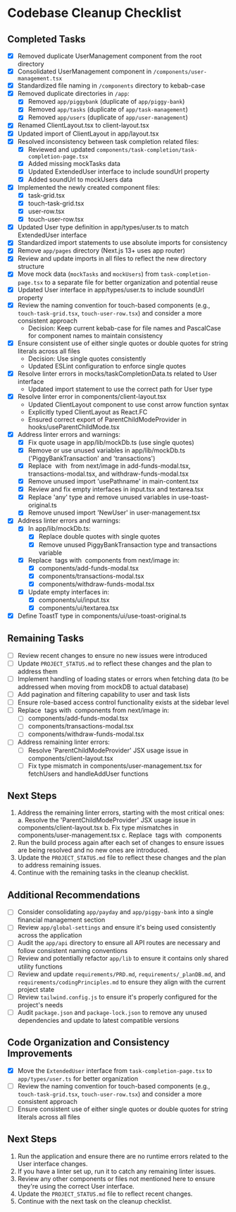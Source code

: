 # Codebase Cleanup Checklist

## Completed Tasks

- [x] Removed duplicate UserManagement component from the root directory
- [x] Consolidated UserManagement component in `/components/user-management.tsx`
- [x] Standardized file naming in `/components` directory to kebab-case
- [x] Removed duplicate directories in `/app`:
  - [x] Removed `app/piggybank` (duplicate of `app/piggy-bank`)
  - [x] Removed `app/tasks` (duplicate of `app/task-management`)
  - [x] Removed `app/users` (duplicate of `app/user-management`)
- [x] Renamed ClientLayout.tsx to client-layout.tsx
- [x] Updated import of ClientLayout in app/layout.tsx
- [x] Resolved inconsistency between task completion related files:
  - [x] Reviewed and updated `components/task-completion/task-completion-page.tsx`
  - [x] Added missing mockTasks data
  - [x] Updated ExtendedUser interface to include soundUrl property
  - [x] Added soundUrl to mockUsers data
- [x] Implemented the newly created component files:
  - [x] task-grid.tsx
  - [x] touch-task-grid.tsx
  - [x] user-row.tsx
  - [x] touch-user-row.tsx
- [x] Updated User type definition in app/types/user.ts to match ExtendedUser interface
- [x] Standardized import statements to use absolute imports for consistency
- [x] Remove `app/pages` directory (Next.js 13+ uses app router)
- [x] Review and update imports in all files to reflect the new directory structure
- [x] Move mock data (`mockTasks` and `mockUsers`) from `task-completion-page.tsx` to a separate file for better organization and potential reuse
- [x] Updated User interface in app/types/user.ts to include soundUrl property
- [x] Review the naming convention for touch-based components (e.g., `touch-task-grid.tsx`, `touch-user-row.tsx`) and consider a more consistent approach
  - Decision: Keep current kebab-case for file names and PascalCase for component names to maintain consistency
- [x] Ensure consistent use of either single quotes or double quotes for string literals across all files
  - Decision: Use single quotes consistently
  - Updated ESLint configuration to enforce single quotes
- [x] Resolve linter errors in mocks/taskCompletionData.ts related to User interface
  - Updated import statement to use the correct path for User type
- [x] Resolve linter error in components/client-layout.tsx
  - Updated ClientLayout component to use const arrow function syntax
  - Explicitly typed ClientLayout as React.FC
  - Ensured correct export of ParentChildModeProvider in hooks/useParentChildMode.tsx
- [x] Address linter errors and warnings:
  - [x] Fix quote usage in app/lib/mockDb.ts (use single quotes)
  - [x] Remove or use unused variables in app/lib/mockDb.ts ('PiggyBankTransaction' and 'transactions')
  - [x] Replace <img> with <Image /> from next/image in add-funds-modal.tsx, transactions-modal.tsx, and withdraw-funds-modal.tsx
  - [x] Remove unused import 'usePathname' in main-content.tsx
  - [x] Review and fix empty interfaces in input.tsx and textarea.tsx
  - [x] Replace 'any' type and remove unused variables in use-toast-original.ts
  - [x] Remove unused import 'NewUser' in user-management.tsx
- [x] Address linter errors and warnings:
  - [x] In app/lib/mockDb.ts:
    - [x] Replace double quotes with single quotes
    - [x] Remove unused PiggyBankTransaction type and transactions variable
  - [x] Replace <img> tags with <Image /> components from next/image in:
    - [x] components/add-funds-modal.tsx
    - [x] components/transactions-modal.tsx
    - [x] components/withdraw-funds-modal.tsx
  - [x] Update empty interfaces in:
    - [x] components/ui/input.tsx
    - [x] components/ui/textarea.tsx
- [x] Define ToastT type in components/ui/use-toast-original.ts

## Remaining Tasks

- [ ] Review recent changes to ensure no new issues were introduced
- [ ] Update `PROJECT_STATUS.md` to reflect these changes and the plan to address them
- [ ] Implement handling of loading states or errors when fetching data (to be addressed when moving from mockDB to actual database)
- [ ] Add pagination and filtering capability to user and task lists
- [ ] Ensure role-based access control functionality exists at the sidebar level
- [ ] Replace <img> tags with <Image /> components from next/image in:
  - [ ] components/add-funds-modal.tsx
  - [ ] components/transactions-modal.tsx
  - [ ] components/withdraw-funds-modal.tsx
- [ ] Address remaining linter errors:
  - [ ] Resolve 'ParentChildModeProvider' JSX usage issue in components/client-layout.tsx
  - [ ] Fix type mismatch in components/user-management.tsx for fetchUsers and handleAddUser functions

## Next Steps

1. Address the remaining linter errors, starting with the most critical ones:
   a. Resolve the 'ParentChildModeProvider' JSX usage issue in components/client-layout.tsx
   b. Fix type mismatches in components/user-management.tsx
   c. Replace <img> tags with <Image /> components
2. Run the build process again after each set of changes to ensure issues are being resolved and no new ones are introduced.
3. Update the `PROJECT_STATUS.md` file to reflect these changes and the plan to address remaining issues.
4. Continue with the remaining tasks in the cleanup checklist.

## Additional Recommendations

- [ ] Consider consolidating `app/payday` and `app/piggy-bank` into a single financial management section
- [ ] Review `app/global-settings` and ensure it's being used consistently across the application
- [ ] Audit the `app/api` directory to ensure all API routes are necessary and follow consistent naming conventions
- [ ] Review and potentially refactor `app/lib` to ensure it contains only shared utility functions
- [ ] Review and update `requirements/PRD.md`, `requirements/_planDB.md`, and `requirements/codingPrinciples.md` to ensure they align with the current project state
- [ ] Review `tailwind.config.js` to ensure it's properly configured for the project's needs
- [ ] Audit `package.json` and `package-lock.json` to remove any unused dependencies and update to latest compatible versions

## Code Organization and Consistency Improvements

- [x] Move the `ExtendedUser` interface from `task-completion-page.tsx` to `app/types/user.ts` for better organization
- [ ] Review the naming convention for touch-based components (e.g., `touch-task-grid.tsx`, `touch-user-row.tsx`) and consider a more consistent approach
- [ ] Ensure consistent use of either single quotes or double quotes for string literals across all files

## Next Steps

1. Run the application and ensure there are no runtime errors related to the User interface changes.
2. If you have a linter set up, run it to catch any remaining linter issues.
3. Review any other components or files not mentioned here to ensure they're using the correct User interface.
4. Update the `PROJECT_STATUS.md` file to reflect recent changes.
5. Continue with the next task on the cleanup checklist.
